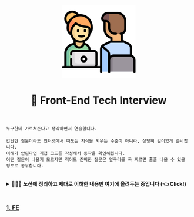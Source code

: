 <div align="center">
  <img width="200px;" src="./images/interview.png" />
</div>
<h1 align="center">🙋 Front-End Tech Interview</h1>

<br />

```
누구한테 가르쳐준다고 생각하면서 연습합니다.

간단한 질문이라도 인터넷에서 떠도는 지식을 외우는 수준이 아니라, 상당히 깊이있게 준비합니다.
이해가 안된다면 직접 코드를 작성해서 동작을 확인해봅니다.
어떤 질문이 나올지 모르지만 적어도 준비한 질문은 옆구리를 쿡 찌르면 줄줄 나올 수 있을 정도로 공부합니다.
```

<br />

<details>
  <summary>
    <strong>👩🏻‍💻 노션에 정리하고 제대로 이해한 내용만 여기에 올려두는 중입니다 (👈 Click!)</strong>
  </summary>
  <img width="600px;" src="./images/notion.png" />
</details>

<br />

### [1. FE](https://github.com/mireyhgnay/tech-interview/blob/main/FE/FE.md)
